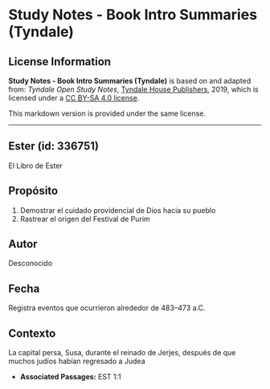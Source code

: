 # Study Notes - Book Intro Summaries (Tyndale)

## License Information

**Study Notes - Book Intro Summaries (Tyndale)** is based on and adapted from: _Tyndale Open Study Notes_, [Tyndale House Publishers](https://tyndaleopenresources.com/), 2019, which is licensed under a [CC BY-SA 4.0 license](https://creativecommons.org/licenses/by-sa/4.0/legalcode.en).

This markdown version is provided under the same license.



--------------------------------

## Ester (id: 336751)

El Libro de Ester

Propósito
---------

1. Demostrar el cuidado providencial de Dios hacia su pueblo
2. Rastrear el origen del Festival de Purim

Autor
-----

Desconocido

Fecha
-----

Registra eventos que ocurrieron alrededor de 483–473 a.C.

Contexto
--------

La capital persa, Susa, durante el reinado de Jerjes, después de que muchos judíos habían regresado a Judea

* **Associated Passages:** EST 1:1

